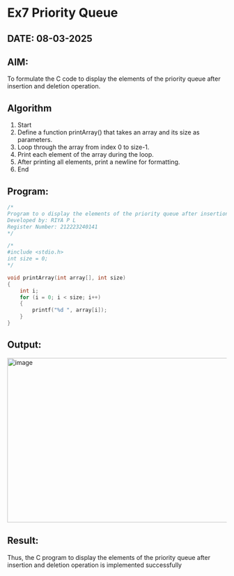 # Ex7 Priority Queue
## DATE: 08-03-2025
## AIM:
To formulate the C code to display the elements of the priority queue after insertion and deletion operation.

## Algorithm
1. Start 
2. Define a function printArray() that takes an array and its size as parameters. 
3. Loop through the array from index 0 to size-1. 
4. Print each element of the array during the loop. 
5. After printing all elements, print a newline for formatting. 
6. End 

## Program:
```c
/*
Program to o display the elements of the priority queue after insertion and deletion operation
Developed by: RIYA P L
Register Number: 212223240141
*/

/*
#include <stdio.h>
int size = 0;
*/

void printArray(int array[], int size)
{
    int i;
    for (i = 0; i < size; i++)
    {
        printf("%d ", array[i]);
    }
}
```

## Output:
<img width="1155" height="378" alt="image" src="https://github.com/user-attachments/assets/afce245c-8083-450b-b9a4-e6c0e670413b" />


## Result:
Thus, the C program to display the elements of the priority queue after insertion and deletion operation is implemented successfully
